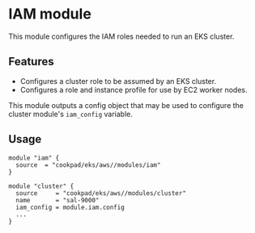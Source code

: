 # IAM module

This module configures the IAM roles needed to run an EKS cluster.

## Features

* Configures a cluster role to be assumed by an EKS cluster.
* Configures a role and instance profile for use by EC2 worker nodes.

This module outputs a config object that may be used to configure the cluster module's `iam_config` variable.

## Usage

```hcl
module "iam" {
  source  = "cookpad/eks/aws//modules/iam"
}

module "cluster" {
  source     = "cookpad/eks/aws//modules/cluster"
  name       = "sal-9000"
  iam_config = module.iam.config
  ...
}
```
